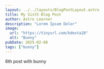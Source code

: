 ```yaml
---
layout: ../../layouts/BlogPostLayout.astro
title: My Sisth Blog Post
author: Astro Learner
description: "Lorem Ipsum Dolor"
image:
  url: "https://tinyurl.com/bdexta28"
  alt: "Bunny"
pubDate: 2025-02-08
tags: ["bunny"]
---
```


6th post with bunny
